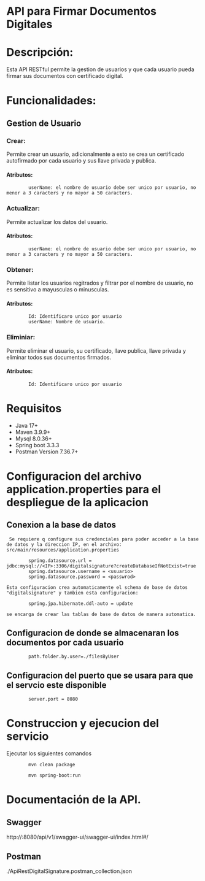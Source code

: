 # API para Firmar Documentos Digitales

# Descripción:

Esta API RESTful permite la gestion de usuarios y que cada usuario pueda firmar sus documentos con certificado digital.

# Funcionalidades:

## Gestion de Usuario

### Crear: 
Permite crear un usuario, adicionalmente a esto se crea un certificado autofirmado por cada usuario y sus llave privada y publica.
#### Atributos: 
            userName: el nombre de usuario debe ser unico por usuario, no menor a 3 caracters y no mayor a 50 caracters. 

### Actualizar: 
Permite actualizar los datos del usuario.
#### Atributos: 
            userName: el nombre de usuario debe ser unico por usuario, no menor a 3 caracters y no mayor a 50 caracters. 

### Obtener: 
Permite listar los usuarios regitrados y filtrar por el nombre de usuario, no es sensitivo a mayusculas o minusculas.
#### Atributos: 
            Id: Identificaro unico por usuario
            userName: Nombre de usuario.
            
### Eliminiar: 
Permite eliminar el usuario, su certificado, llave publica, llave privada y eliminar todos sus documentos firmados.
#### Atributos: 
            Id: Identificaro unico por usuario
   
# Requisitos 
- Java 17+
- Maven 3.9.9+
- Mysql 8.0.36+
- Spring boot 3.3.3
- Postman Version 7.36.7+

# Configuracion del archivo application.properties para el despliegue de la aplicacion

## Conexion a la base de datos
     Se requiere q configure sus credenciales para poder acceder a la base de datos y la direccion IP, en el archivo: src/main/resources/application.properties

            spring.datasource.url = jdbc:mysql://<IP>:3306/digitalsignature?createDatabaseIfNotExist=true
            spring.datasource.username = <usuario>
            spring.datasource.password = <passwrod>

    Esta configuracion crea automaticamente el schema de base de datos "digitalsignature" y tambien esta configuracion: 
            
            spring.jpa.hibernate.ddl-auto = update

    se encarga de crear las tablas de base de datos de manera automatica. 

## Configuracion de donde se almacenaran los documentos por cada usuario 
            path.folder.by.user=./filesByUser

## Configuracion del puerto que se usara para que el servcio este disponible
            server.port = 8080

# Construccion y ejecucion del servicio
Ejecutar los siguientes comandos
            
            mvn clean package      
            
            mvn spring-boot:run

  
# Documentación de la API.
## Swagger
http://<Direccion IP>:8080/api/v1/swagger-ui/swagger-ui/index.html#/

## Postman 
./ApiRestDigitalSignature.postman_collection.json


